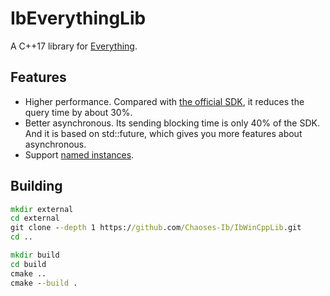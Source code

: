 # IbEverythingLib
A C++17 library for [Everything](https://www.voidtools.com/).

## Features
* Higher performance. Compared with [the official SDK](https://www.voidtools.com/support/everything/sdk/), it reduces the query time by about 30%.
* Better asynchronous. Its sending blocking time is only 40% of the SDK. And it is based on std::future, which gives you more features about asynchronous.
* Support [named instances](https://www.voidtools.com/en-us/support/everything/multiple_instances/#named_instances).

## Building
```cmd
mkdir external
cd external
git clone --depth 1 https://github.com/Chaoses-Ib/IbWinCppLib.git
cd ..

mkdir build
cd build
cmake ..
cmake --build .
```